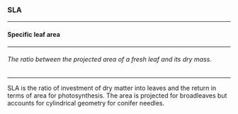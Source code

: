 ### SLA



------
#### Specific leaf area



------
###### The ratio between the projected area of a fresh leaf and its dry mass.



------
SLA is the ratio of investment of dry matter into leaves and the return in terms of area for photosynthesis. The area is projected for broadleaves but accounts for cylindrical geometry for conifer needles.